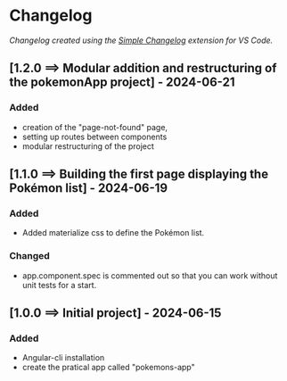 # Changelog

*Changelog created using the [Simple Changelog](https://marketplace.visualstudio.com/items?itemName=tobiaswaelde.vscode-simple-changelog) extension for VS Code.*

## [1.2.0 ==> Modular addition and restructuring of the pokemonApp project] - 2024-06-21
### Added
- creation of the "page-not-found" page,
- setting up routes between components
- modular restructuring of the project


## [1.1.0 ==> Building the first page displaying the Pokémon list] - 2024-06-19
### Added
- Added materialize css to define the Pokémon list.

### Changed
- app.component.spec is commented out so that you can work without unit tests for a start.


## [1.0.0 ==> Initial project] - 2024-06-15
### Added
- Angular-cli installation
- create the pratical app called "pokemons-app"